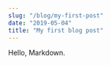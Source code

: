 ```yaml
---
slug: "/blog/my-first-post"
date: "2019-05-04"
title: "My first blog post"
---
```


Hello, Markdown.